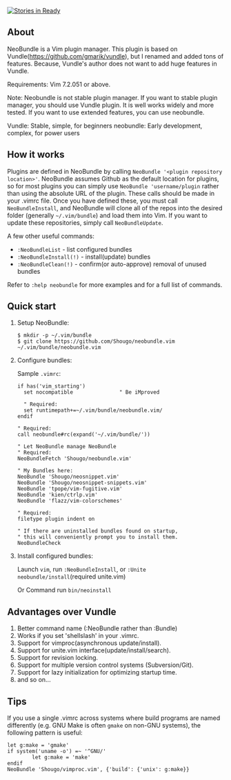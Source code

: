 [![Stories in Ready](https://badge.waffle.io/Shougo/neobundle.vim.png)](https://waffle.io/Shougo/neobundle.vim)

## About

NeoBundle is a Vim plugin manager. This plugin is based on
Vundle(https://github.com/gmarik/vundle), but I renamed and added tons of
features.  Because, Vundle's author does not want to add huge features in
Vundle.

Requirements: Vim 7.2.051 or above.

Note: Neobundle is not stable plugin manager.  If you want to stable plugin
manager, you should use Vundle plugin.  It is well works widely and more
tested.  If you want to use extended features, you can use neobundle.

Vundle: Stable, simple, for beginners
neobundle: Early development, complex, for power users

## How it works

Plugins are defined in NeoBundle by calling `NeoBundle '<plugin repository location>'`.  NeoBundle
assumes Github as the default location for plugins, so for most plugins you can simply use
`NeoBundle 'username/plugin` rather than using the absolute URL of the plugin.  These calls should
be made in your .vimrc file.  Once you have defined these, you must call `NeoBundleInstall`, and
NeoBundle will clone all of the repos into the desired folder (generally `~/.vim/bundle`) and load
them into Vim.  If you want to update these repositories, simply call `NeoBundleUpdate`.

A few other useful commands:
- `:NeoBundleList`          - list configured bundles
- `:NeoBundleInstall(!)`    - install(update) bundles
- `:NeoBundleClean(!)`      - confirm(or auto-approve) removal of unused bundles

Refer to `:help neobundle` for more examples and for a full list of commands.

## Quick start

1. Setup NeoBundle:

     ```
     $ mkdir -p ~/.vim/bundle
     $ git clone https://github.com/Shougo/neobundle.vim ~/.vim/bundle/neobundle.vim
     ```

2. Configure bundles:

     Sample `.vimrc`:

     ```vim
     if has('vim_starting')
       set nocompatible               " Be iMproved

       " Required:
       set runtimepath+=~/.vim/bundle/neobundle.vim/
     endif

     " Required:
     call neobundle#rc(expand('~/.vim/bundle/'))

     " Let NeoBundle manage NeoBundle
     " Required:
     NeoBundleFetch 'Shougo/neobundle.vim'

     " My Bundles here:
     NeoBundle 'Shougo/neosnippet.vim'
     NeoBundle 'Shougo/neosnippet-snippets.vim'
     NeoBundle 'tpope/vim-fugitive.vim'
     NeoBundle 'kien/ctrlp.vim'
     NeoBundle 'flazz/vim-colorschemes'

     " Required:
     filetype plugin indent on

     " If there are uninstalled bundles found on startup,
     " this will conveniently prompt you to install them.
     NeoBundleCheck
     ```
3. Install configured bundles:

     Launch `vim`, run `:NeoBundleInstall`, or `:Unite neobundle/install`(required unite.vim)

     Or Command run `bin/neoinstall`

## Advantages over Vundle

1. Better command name (:NeoBundle rather than :Bundle)
2. Works if you set 'shellslash' in your .vimrc.
3. Support for vimproc(asynchronous update/install).
4. Support for unite.vim interface(update/install/search).
5. Support for revision locking.
6. Support for multiple version control systems (Subversion/Git).
7. Support for lazy initialization for optimizing startup time.
8. and so on...

## Tips

If you use a single .vimrc across systems where build programs are
named differently (e.g. GNU Make is often `gmake` on non-GNU
systems), the following pattern is useful:

```vim
let g:make = 'gmake'
if system('uname -o') =~ '^GNU/'
        let g:make = 'make'
endif
NeoBundle 'Shougo/vimproc.vim', {'build': {'unix': g:make}}
```
